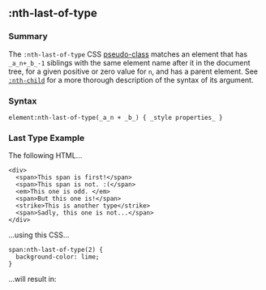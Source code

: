 ## :nth-last-of-type

### Summary

The `:nth-last-of-type` CSS [pseudo-class][0] matches an element that has `_a_n+_b_-1` siblings with the same element name after it in the document tree, for a given positive or zero value for `n`, and has a parent element. See [`:nth-child`][1] for a more thorough description of the syntax of its argument.

### Syntax

    element:nth-last-of-type(_a_n + _b_) { _style properties_ }
    

### Last Type Example

The following HTML...

    <div>
      <span>This span is first!</span>
      <span>This span is not. :(</span>
      <em>This one is odd. </em>
      <span>But this one is!</span>
      <strike>This is another type</strike>
      <span>Sadly, this one is not...</span>
    </div>

...using this CSS...

    span:nth-last-of-type(2) {
      background-color: lime;
    }

...will result in:


[0]: https://developer.mozilla.org/en/CSS/Pseudo-classes "Pseudo-classes"
[1]: https://developer.mozilla.org/en/docs/Web/CSS/:nth-child "The :nth-child(an+b) CSS pseudo-class matches an element that has an+b-1 siblings before it in the document tree, for a given positive or zero value for n, and has a parent element."